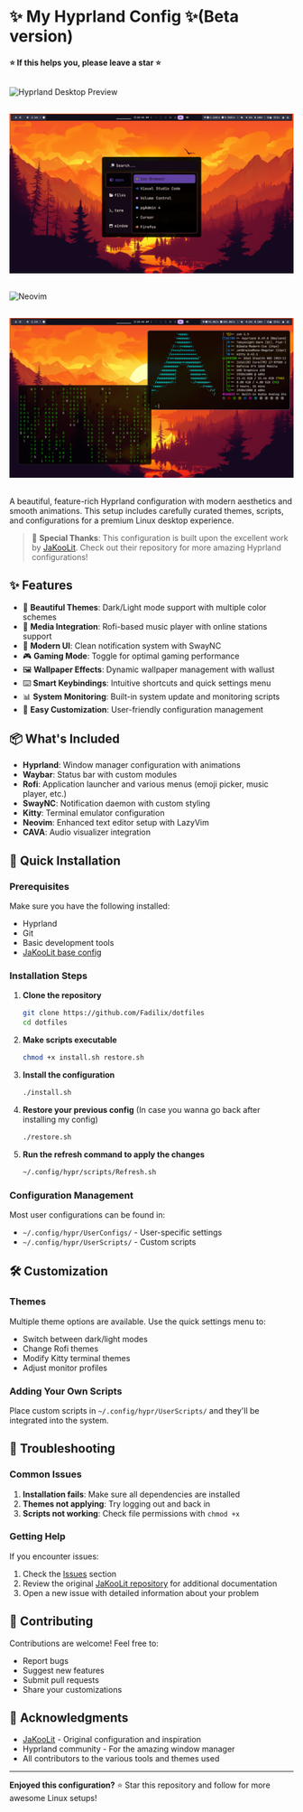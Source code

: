 # ✨ My Hyprland Config ✨(Beta version)
#### ⭐ If this helps you, please leave a star ⭐

## 
![Hyprland Desktop Preview](https://github.com/user-attachments/assets/2e9e4f0a-e1d2-4e95-8371-1e8859d48257)
##
![image](./screenshots/rofi.png)
##
![Neovim](https://github.com/user-attachments/assets/1ce650b2-9e54-4f30-959a-778eaabe8939)
##
![image](./screenshots/fastfetch_cmatrix.png)
##

A beautiful, feature-rich Hyprland configuration with modern aesthetics and smooth animations. This setup includes carefully curated themes, scripts, and configurations for a premium Linux desktop experience.

> 🙏 **Special Thanks**: This configuration is built upon the excellent work by [JaKooLit](https://github.com/JaKooLit). Check out their repository for more amazing Hyprland configurations!

## ✨ Features

- 🎨 **Beautiful Themes**: Dark/Light mode support with multiple color schemes
- 🎵 **Media Integration**: Rofi-based music player with online stations support
- 📱 **Modern UI**: Clean notification system with SwayNC
- 🎮 **Gaming Mode**: Toggle for optimal gaming performance
- 🖼️ **Wallpaper Effects**: Dynamic wallpaper management with wallust
- ⌨️ **Smart Keybindings**: Intuitive shortcuts and quick settings menu
- 📊 **System Monitoring**: Built-in system update and monitoring scripts
- 🔧 **Easy Customization**: User-friendly configuration management

## 📦 What's Included

- **Hyprland**: Window manager configuration with animations
- **Waybar**: Status bar with custom modules
- **Rofi**: Application launcher and various menus (emoji picker, music player, etc.)
- **SwayNC**: Notification daemon with custom styling
- **Kitty**: Terminal emulator configuration
- **Neovim**: Enhanced text editor setup with LazyVim
- **CAVA**: Audio visualizer integration

## 🚀 Quick Installation

### Prerequisites
Make sure you have the following installed:
- Hyprland
- Git
- Basic development tools
- [JaKooLit base config](https://github.com/JaKooLit/Arch-Hyprland)

### Installation Steps

1. **Clone the repository**
   ```bash
   git clone https://github.com/Fadilix/dotfiles
   cd dotfiles
   ```

2. **Make scripts executable**
   ```bash
   chmod +x install.sh restore.sh
   ```

3. **Install the configuration**
   ```bash
   ./install.sh
   ```

4. **Restore your previous config** (In case you wanna go back after installing my config)
   ```bash
   ./restore.sh
   ```

5. **Run the refresh command to apply the changes**
   ```bash
   ~/.config/hypr/scripts/Refresh.sh
   ```

### Configuration Management

Most user configurations can be found in:
- `~/.config/hypr/UserConfigs/` - User-specific settings
- `~/.config/hypr/UserScripts/` - Custom scripts

## 🛠️ Customization

### Themes
Multiple theme options are available. Use the quick settings menu to:
- Switch between dark/light modes
- Change Rofi themes
- Modify Kitty terminal themes
- Adjust monitor profiles

### Adding Your Own Scripts
Place custom scripts in `~/.config/hypr/UserScripts/` and they'll be integrated into the system.

## 🔧 Troubleshooting

### Common Issues

1. **Installation fails**: Make sure all dependencies are installed
2. **Themes not applying**: Try logging out and back in
3. **Scripts not working**: Check file permissions with `chmod +x`

### Getting Help

If you encounter issues:
1. Check the [Issues](https://github.com/Fadilix/dotfiles/issues) section
2. Review the original [JaKooLit repository](https://github.com/JaKooLit) for additional documentation
3. Open a new issue with detailed information about your problem

## 🤝 Contributing

Contributions are welcome! Feel free to:
- Report bugs
- Suggest new features
- Submit pull requests
- Share your customizations

## 🌟 Acknowledgments

- [JaKooLit](https://github.com/JaKooLit) - Original configuration and inspiration
- Hyprland community - For the amazing window manager
- All contributors to the various tools and themes used

---

**Enjoyed this configuration?** ⭐ Star this repository and follow for more awesome Linux setups!

